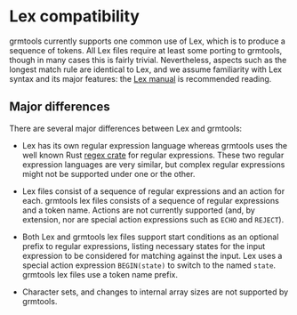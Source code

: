 # Lex compatibility

grmtools currently supports one common use of Lex, which is to produce a
sequence of tokens. All Lex files require at least some porting to grmtools,
though in many cases this is fairly trivial. Nevertheless, aspects such as
the longest match rule are identical to Lex, and we assume familiarity with Lex
syntax and its major features: the [Lex
manual](http://dinosaur.compilertools.net/lex/index.html) is recommended
reading.


## Major differences

There are several major differences between Lex and grmtools:

 * Lex has its own regular expression language whereas grmtools uses the well
   known Rust [regex crate](https://crates.io/crates/regex) for regular
   expressions. These two regular expression languages are very similar, but
   complex regular expressions might not be supported under one or the other.

 * Lex files consist of a sequence of regular expressions and an action for each.
   grmtools lex files consists of a sequence of regular expressions and a token
   name. Actions are not currently supported (and, by extension, nor are
   special action expressions such as `ECHO` and `REJECT`).

 * Both Lex and grmtools lex files support start conditions as an optional prefix to 
   regular expressions, listing necessary states for the input expression to be considered for matching against the input. Lex uses a special action expression `BEGIN(state)` to switch to the named `state`. grmtools lex files use a token name prefix.

 * Character sets, and changes to internal array sizes are not supported by grmtools.
